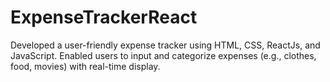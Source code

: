 # ExpenseTrackerReact

Developed a user-friendly expense tracker using HTML, CSS, ReactJs, and JavaScript.
Enabled users to input and categorize expenses (e.g., clothes, food, movies) with real-time display.
